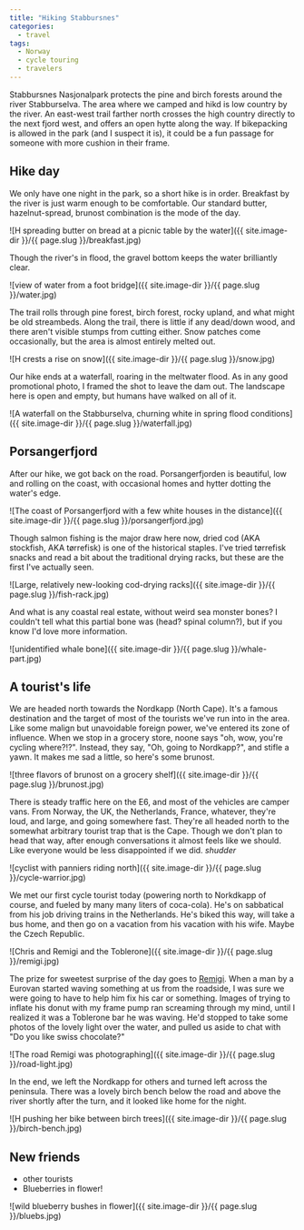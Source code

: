 ```yaml
---
title: "Hiking Stabbursnes"
categories:
  - travel
tags:
  - Norway
  - cycle touring
  - travelers
---
```


Stabbursnes Nasjonalpark protects the pine and birch forests around the river Stabburselva.
The area where we camped and hikd is low country by the river.
An east-west trail farther north crosses the high country directly to the next fjord west,
and offers an open hytte along the way.
If bikepacking is allowed in the park (and I suspect it is),
it could be a fun passage for someone with more cushion in their frame.

## Hike day

We only have one night in the park, so a short hike is in order.
Breakfast by the river is just warm enough to be comfortable.
Our standard butter, hazelnut-spread, brunost combination is the mode of the day.

![H spreading butter on bread at a picnic table by the water]({{ site.image-dir }}/{{ page.slug }}/breakfast.jpg)

Though the river's in flood, the gravel bottom keeps the water brilliantly clear.

![view of water from a foot bridge]({{ site.image-dir }}/{{ page.slug }}/water.jpg)

The trail rolls through pine forest, birch forest, rocky upland, and what might be old streambeds.
Along the trail, there is little if any dead/down wood,
and there aren't visible stumps from cutting either.
Snow patches come occasionally, but the area is almost entirely melted out.

![H crests a rise on snow]({{ site.image-dir }}/{{ page.slug }}/snow.jpg)

Our hike ends at a waterfall, roaring in the meltwater flood.
As in any good promotional photo, I framed the shot to leave the dam out.
The landscape here is open and empty, but humans have walked on all of it.

![A waterfall on the Stabburselva, churning white in spring flood conditions]({{ site.image-dir }}/{{ page.slug }}/waterfall.jpg)

## Porsangerfjord

After our hike, we got back on the road.
Porsangerfjorden is beautiful, low and rolling on the coast,
with occasional homes and hytter dotting the water's edge.

![The coast of Porsangerfjord with a few white houses in the distance]({{ site.image-dir }}/{{ page.slug }}/porsangerfjord.jpg)

Though salmon fishing is the major draw here now,
dried cod (AKA stockfish, AKA tørrefisk) is one of the historical staples.
I've tried tørrefisk snacks and read a bit about the traditional drying racks,
but these are the first I've actually seen.

![Large, relatively new-looking cod-drying racks]({{ site.image-dir }}/{{ page.slug }}/fish-rack.jpg)

And what is any coastal real estate, without weird sea monster bones?
I couldn't tell what this partial bone was (head? spinal column?),
but if you know I'd love more information.

![unidentified whale bone]({{ site.image-dir }}/{{ page.slug }}/whale-part.jpg)

## A tourist's life

We are headed north towards the Nordkapp (North Cape).
It's a famous destination and the target of most of the tourists we've run into in the area.
Like some malign but unavoidable foreign power, we've entered its zone of influence.
When we stop in a grocery store, noone says "oh, wow, you're cycling where?!?".
Instead, they say, "Oh, going to Nordkapp?", and stifle a yawn.
It makes me sad a little, so here's some brunost.

![three flavors of brunost on a grocery shelf]({{ site.image-dir }}/{{ page.slug }}/brunost.jpg)

There is steady traffic here on the E6, and most of the vehicles are camper vans.
From Norway, the UK, the Netherlands, France, whatever,
they're loud, and large, and going somewhere fast.
They're all headed north to the somewhat arbitrary tourist trap that is the Cape.
Though we don't plan to head that way,
after enough conversations it almost feels like we should.
Like everyone would be less disappointed if we did. *shudder*

![cyclist with panniers riding north]({{ site.image-dir }}/{{ page.slug }}/cycle-warrior.jpg)

We met our first cycle tourist today
(powering north to Norkdkapp of course, and fueled by many many liters of coca-cola).
He's on sabbatical from his job driving trains in the Netherlands.
He's biked this way, will take a bus home,
and then go on a vacation from his vacation with his wife. Maybe the Czech Republic.

![Chris and Remigi and the Toblerone]({{ site.image-dir }}/{{ page.slug }}/remigi.jpg)

The prize for sweetest surprise of the day goes to [Remigi](https://remigi.ch).
When a man by a Eurovan started waving something at us from the roadside,
I was sure we were going to have to help him fix his car or something.
Images of trying to inflate his donut with my frame pump ran screaming through my mind,
until I realized it was a Toblerone bar he was waving.
He'd stopped to take some photos of the lovely light over the water,
and pulled us aside to chat with "Do you like swiss chocolate?"

![The road Remigi was photographing]({{ site.image-dir }}/{{ page.slug }}/road-light.jpg)

In the end, we left the Nordkapp for others and turned left across the peninsula.
There was a lovely birch bench below the road and above the river
shortly after the turn, and it looked like home for the night.

![H pushing her bike between birch trees]({{ site.image-dir }}/{{ page.slug }}/birch-bench.jpg)

## New friends

- other tourists
- Blueberries in flower!

![wild blueberry bushes in flower]({{ site.image-dir }}/{{ page.slug }}/bluebs.jpg)